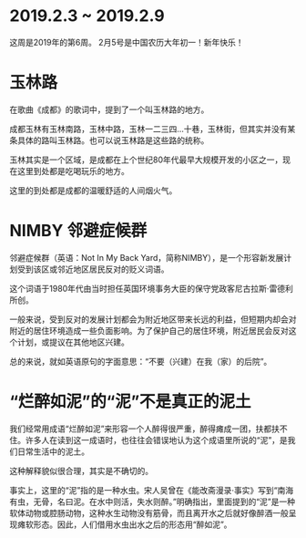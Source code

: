 # 2019.2.3 ~ 2019.2.9

这周是2019年的第6周。
2月5号是中国农历大年初一！新年快乐！

# 玉林路

在歌曲《成都》的歌词中，提到了一个叫玉林路的地方。

成都玉林有玉林南路，玉林中路，玉林一二三四…十巷，玉林街，但其实并没有某条具体的路叫玉林路。也可以说玉林路是这些路的统称。

玉林其实是一个区域，是成都在上个世纪80年代最早大规模开发的小区之一，现在这里到处都是吃喝玩乐的地方。

这里的到处都是成都的温暖舒适的人间烟火气。

# NIMBY 邻避症候群

邻避症候群（英语：Not In My Back Yard，简称NIMBY），是一个形容新发展计划受到该区或邻近地区居民反对的贬义词语。

这个词语于1980年代由当时担任英国环境事务大臣的保守党政客尼古拉斯·雷德利所创。

一般来说，受到反对的发展计划都会为附近地区带来长远的利益，但短期内却会对附近的居住环境造成一些负面影响。为了保护自己的居住环境，附近居民会反对这个计划，或提议在其他地区兴建。

总的来说，就如英语原句的字面意思：“不要（兴建）在我（家）的后院”。

# “烂醉如泥”的“泥”不是真正的泥土

我们经常用成语“烂醉如泥”来形容一个人醉得很严重，醉得瘫成一团，扶都扶不住。许多人在读到这一成语时，也往往会错误地认为这个成语里所说的“泥”，是我们日常生活中的泥土。

这种解释貌似很合理，其实是不确切的。

事实上，这里的“泥”指的是一种水虫。宋人吴曾在《能改斋漫录·事实》写到“南海有虫，无骨，名曰泥。在水中则活，失水则醉。”明确指出，里面提到的“泥”是一种软体动物或腔肠动物，这种水生动物没有筋骨，而且离开水之后就好像醉酒一般呈现瘫软形态。因此，人们借用水虫出水之后的形态用“醉如泥”。